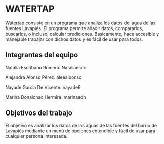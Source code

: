 # WATERTAP

Watertap consiste en un programa que analiza los datos del agua de las fuentes Lavapiés. El programa permite añadir datos, compararlos, buscarlos, o incluso, calcular prediciones. Basicamente, hace accesible y manejable trabajar con dichos datos y es fácil de usar para todos. 

## Integrantes del equipo


Natalia Escribano Romera. Nataliaescri

Alejandra Alonso Pérez. aleealoonso

Nayade Garcia De Vicente. nayade6

Marina Donalonso Hermira. marinaadh

## Objetivos del trabajo


El objetivo es analizar los datos de las aguas de las fuentes del barrio de Lavapiés mediante un menú de opciones entendible y fácil de usar para cualquier persona interesada. 
